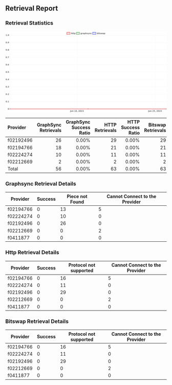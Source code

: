 ## Retrieval Report
### Retrieval Statistics
<img src="https://raw.githubusercontent.com/data-preservation-programs/filplus-checker-assets/main/filecoin-project/filecoin-plus-large-datasets/issues/2026/1687832377466.png"/>

| Provider  | GraphSync Retrievals | GraphSync Success Ratio | HTTP Retrievals | HTTP Success Ratio | Bitswap Retrievals | Bitswap Success Ratio |
| :-------- | -------------------: | ----------------------: | --------------: | -----------------: | -----------------: | --------------------: |
| f02192496 |                   26 |                   0.00% |              29 |              0.00% |                 29 |                 0.00% |
| f02194766 |                   18 |                   0.00% |              21 |              0.00% |                 21 |                 0.00% |
| f02224274 |                   10 |                   0.00% |              11 |              0.00% |                 11 |                 0.00% |
| f02212669 |                    2 |                   0.00% |               2 |              0.00% |                  2 |                 0.00% |
| Total     |                   56 |                   0.00% |              63 |              0.00% |                 63 |                 0.00% |

### Graphsync Retrieval Details
| Provider  | Success | Piece not Found | Cannot Connect to the Provider |
| --------- | ------- | --------------- | ------------------------------ |
| f02194766 | 0       | 13              | 5                              |
| f02224274 | 0       | 10              | 0                              |
| f02192496 | 0       | 26              | 0                              |
| f02212669 | 0       | 0               | 2                              |
| f0411877  | 0       | 0               | 0                              |

### Http Retrieval Details
| Provider  | Success | Protocol not supported | Cannot Connect to the Provider |
| --------- | ------- | ---------------------- | ------------------------------ |
| f02194766 | 0       | 16                     | 5                              |
| f02224274 | 0       | 11                     | 0                              |
| f02192496 | 0       | 29                     | 0                              |
| f02212669 | 0       | 0                      | 2                              |
| f0411877  | 0       | 0                      | 0                              |

### Bitswap Retrieval Details
| Provider  | Success | Protocol not supported | Cannot Connect to the Provider |
| --------- | ------- | ---------------------- | ------------------------------ |
| f02194766 | 0       | 16                     | 5                              |
| f02224274 | 0       | 11                     | 0                              |
| f02192496 | 0       | 29                     | 0                              |
| f02212669 | 0       | 0                      | 2                              |
| f0411877  | 0       | 0                      | 0                              |
